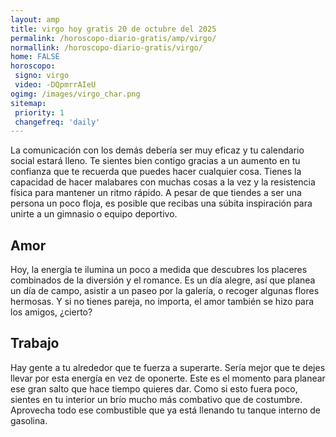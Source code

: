 ```yaml
---
layout: amp
title: virgo hoy gratis 20 de octubre del 2025 
permalink: /horoscopo-diario-gratis/amp/virgo/
normallink: /horoscopo-diario-gratis/virgo/
home: FALSE
horoscopo:
 signo: virgo
 video: -DQpmrrAIeU
ogimg: /images/virgo_char.png
sitemap:
 priority: 1
 changefreq: 'daily'
---
```



La comunicación con los demás debería ser muy eficaz y tu calendario social estará lleno. Te sientes bien contigo gracias a un aumento en tu confianza que te recuerda que puedes hacer cualquier cosa. Tienes la capacidad de hacer malabares con muchas cosas a la vez y la resistencia física para mantener un ritmo rápido. A pesar de que tiendes a ser una persona un poco floja, es posible que recibas una súbita inspiración para unirte a un gimnasio o equipo deportivo.

## Amor

Hoy, la energía te ilumina un poco a medida que descubres los placeres combinados de la diversión y el romance. Es un día alegre, así que planea un día de campo, asistir a un paseo por la galería, o recoger algunas flores hermosas. Y si no tienes pareja, no importa, el amor también se hizo para los amigos, ¿cierto?

## Trabajo

Hay gente a tu alrededor que te fuerza a superarte. Sería mejor que te dejes llevar por esta energía en vez de oponerte. Este es el momento para planear ese gran salto que hace tiempo quieres dar. Como si esto fuera poco, sientes en tu interior un brío mucho más combativo que de costumbre. Aprovecha todo ese combustible que ya está llenando tu tanque interno de gasolina.